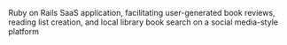 Ruby on Rails SaaS application, facilitating user-generated book reviews, reading list creation, and local library book search on a social media-style platform
